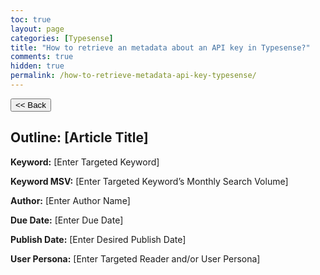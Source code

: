 ```yaml
---
toc: true
layout: page
categories: [Typesense]
title: "How to retrieve an metadata about an API key in Typesense?"
comments: true
hidden: true
permalink: /how-to-retrieve-metadata-api-key-typesense/
---
```


<button class="back-button" onclick="window.history.back()"><< Back</button>

## Outline: [Article Title]

**Keyword:** [Enter Targeted Keyword]

**Keyword MSV:** [Enter Targeted Keyword’s Monthly Search Volume]

**Author:** [Enter Author Name]

**Due Date:** [Enter Due Date]

**Publish Date:** [Enter Desired Publish Date]

**User Persona:** [Enter Targeted Reader and/or User Persona]

<br>
